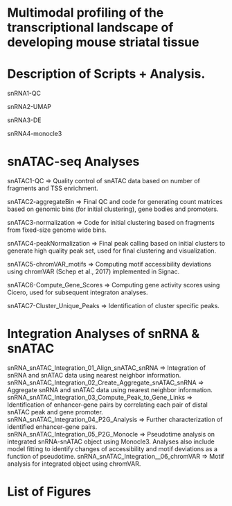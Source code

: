 # Multimodal profiling of the transcriptional landscape of developing mouse striatal tissue 

# Description of Scripts + Analysis. 
snRNA1-QC

snRNA2-UMAP

snRNA3-DE

snRNA4-monocle3


# snATAC-seq Analyses
snATAC1-QC => Quality control of snATAC data based on number of fragments and TSS enrichment.

snATAC2-aggregateBin => Final QC and code for generating count matrices based on genomic bins (for initial clustering), gene bodies and promoters.

snATAC3-normalization => Code for initial clustering based on fragments  from fixed-size genome wide bins.

snATAC4-peakNormalization => Final peak calling based on initial clusters to generate high quality peak set, used for final clustering and visualization.

snATAC5-chromVAR_motifs => Computing motif accessibility deviations using chromVAR (Schep et al., 2017) implemented in Signac.

snATAC6-Compute_Gene_Scores => Computing gene activity scores using Cicero, used for subsequent integraton analyses. 

snATAC7-Cluster_Unique_Peaks => Identification of cluster specific peaks.

# Integration Analyses of snRNA & snATAC
snRNA_snATAC_Integration_01_Align_snATAC_snRNA => Integration of snRNA and snATAC data using nearest neighbor information.
snRNA_snATAC_Integration_02_Create_Aggregate_snATAC_snRNA => Aggregate snRNA and snATAC data using nearest neighbor information.
snRNA_snATAC_Integration_03_Compute_Peak_to_Gene_Links => Identification of enhancer-gene pairs by correlating each pair of distal snATAC peak and gene promoter.
snRNA_snATAC_Integration_04_P2G_Analysis => Further characterization of identified enhancer-gene pairs.
snRNA_snATAC_Integration_05_P2G_Monocle => Pseudotime analysis on integrated snRNA-snATAC object using Monocle3. Analyses also include model fitting to identify changes of accessibility and motif deviations as a function of pseudotime.
snRNA_snATAC_Integration__06_chromVAR => Motif analysis for integrated object using chromVAR.


# List of Figures

